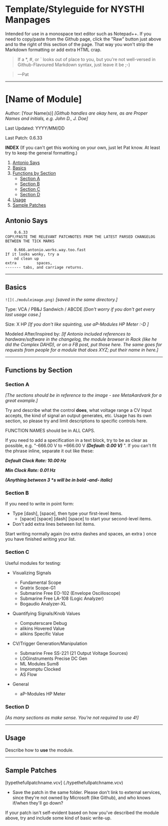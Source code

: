 # Template/Styleguide for NYSTHI Manpages

Intended for use in a monospace text editor such as Notepad++. If you need to copy/paste from the Github page, click the "Raw" button just above and to the right of this section of the page. That way you won't strip the Markdown formatting or add extra HTML crap.

>If a *, #, or ` looks out of place to you, but you're not well-versed in Github-Flavoured Markdown syntax, just leave it be ;-)

>—Pat

---

# [Name of Module]

Author: [Your Name(s)] *[Github handles are okay here, as are Proper Names and initials, e.g. John D., J. Doe]*

Last Updated: YYYY/MM/DD

Last Patch: 0.6.33

**INDEX** (If you can't get this working on your own, just let Pat know. At least try to keep the general formatting.)

1. [Antonio Says](#antonio-says)
2. [Basics](#basics)
3. [Functions by Section](#functions-by-section)
   - [Section A](#section-a)
   - [Section B](#section-b)
   - [Section C](#section-c)
   - [Section D](#section-d)
4. [Usage](#usage)
5. [Sample Patches](#sample-patches)

## Antonio Says

```
	0.6.33
COPY/PASTE THE RELEVANT PATCHNOTES FROM THE LATEST PARSED CHANGELOG BETWEEN THE TICK MARKS

	0.666.antonio.works.way.too.fast
If it looks wonky, try a
    nd clean up 
extra         spaces, 
------- tabs, and carriage returns.
```

---

## Basics

`![](./moduleimage.png)` *[saved in the same directory.]*

Type: VCA / PB&J Sandwich / ABCDE *[Don't worry if you don't get every last usage case.]*

Size: X HP *[If you don't like squinting, use aP-Modules HP Meter :-D ]*

Modeled After/Inspired by: *[If Antonio included references to hardware/software in the changelog, the module browser in Rack (like he did the Complex DAHD), or on a FB post, put those here. The same goes for requests from people for a module that does XYZ; put their name in here.]*

---

## Functions by Section

### Section A

*[The sections should be in reference to the image - see MetaAardvark for a great example.]*

Try and describe what the control **does**, what voltage range a CV Input accepts, the kind of signal an output generates, etc. Usage has its own section, so please try and limit descriptions to specific controls here.

FUNCTION NAMES should be in ALL CAPS.

If you need to add a specification in a text block, try to be as clear as possible, e.g. "-666.00 V to +666.00 V ***(Default: 0.00 V)*** ". If you can't fit the phrase inline, separate it out like these:

***Default Clock Rate: 10.00 Hz***

***Min Clock Rate: 0.01 Hz***

***(Anything between 3 \*s will be in bold -and- italic)***

### Section B

If you need to write in point form:
- Type [dash], [space], then type your first-level items.
  - [space] [space] [dash] [space] to start your second-level items.
- Don't add extra lines between list items.

Start writing normally again (no extra dashes and spaces, an extra ) once you have finished writing your list.

### Section C

Useful modules for testing:

- Visualizing Signals
  - Fundamental Scope
  - Gratrix Scope-G1
  - Submarine Free EO-102 (Envelope Oscilloscope)
  - Submarine Free LA-108 (Logic Analyzer)
  - Bogaudio Analyzer-XL

- Quantifying Signals/Knob Values
  - Computerscare Debug
  - alikins Hovered Value
  - alikins Specific Value
  
- CV/Trigger Generation/Manipulation
  - Submarine Free SS-221 (21 Output Voltage Sources)
  - LOGinstruments Precise DC Gen
  - ML Modules Sum8
  - Impromptu Clocked
  - AS Flow
  
- General
  - aP-Modules HP Meter

### Section D

*[As many sections as make sense. You're not required to use 4!]*

---

## Usage

Describe how to **use** the module. 

---

## Sample Patches

\[typethefullpatchname.vcv] \(\./typethefullpatchname.vcv) 

- Save the patch in the same folder. Please don't link to external services, since they're not owned by Microsoft (like Github), and who knows if/when they'll go down?

If your patch isn't self-evident based on how you've described the module above, try and include some kind of basic write-up.

